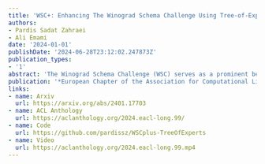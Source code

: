 ```yaml
---
title: 'WSC+: Enhancing The Winograd Schema Challenge Using Tree-of-Experts'
authors:
- Pardis Sadat Zahraei
- Ali Emami
date: '2024-01-01'
publishDate: '2024-06-28T23:12:02.247873Z'
publication_types:
- '1'
abstract: 'The Winograd Schema Challenge (WSC) serves as a prominent benchmark for evaluating machine understanding. While Large Language Models (LLMs) excel at answering WSC questions, their ability to generate such questions remains less explored. In this work, we propose Tree-of-Experts (ToE), a novel prompting method which enhances the generation of WSC instances (50% valid cases vs. 10% in recent methods). Using this approach, we introduce WSC+, a novel dataset comprising 3,026 LLM-generated sentences. Notably, we extend the WSC framework by incorporating new ‘ambiguous’ and ‘offensive’ categories, providing a deeper insight into model overconfidence and bias. Our analysis reveals nuances in generation-evaluation consistency, suggesting that LLMs may not always outperform in evaluating their own generated questions when compared to those crafted by other models. On WSC+, GPT-4, the top-performing LLM, achieves an accuracy of 68.7%, significantly below the human benchmark of 95.1%.'
publication: '*European Chapter of the Association for Computational Linguistics (EACL)*'
links:
- name: Arxiv
  url: https://arxiv.org/abs/2401.17703
- name: ACL Anthology
  url: https://aclanthology.org/2024.eacl-long.99/
- name: Code
  url: https://github.com/pardissz/WSCplus-TreeOfExperts
- name: Video
  url: https://aclanthology.org/2024.eacl-long.99.mp4
---
```

